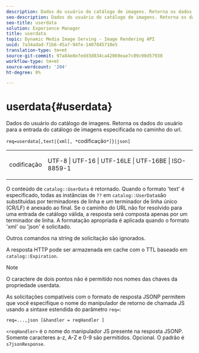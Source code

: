 ```yaml
---
description: Dados do usuário do catálogo de imagens. Retorna os dados do usuário para a entrada do catálogo de imagens especificada no caminho do url.
seo-description: Dados do usuário do catálogo de imagens. Retorna os dados do usuário para a entrada do catálogo de imagens especificada no caminho do url.
seo-title: userdata
solution: Experience Manager
title: userdata
topic: Dynamic Media Image Serving - Image Rendering API
uuid: 7a34adad-f1b6-45a7-94fe-1407845710e5
translation-type: tm+mt
source-git-commit: 97a84e8e7edd3d834ca42069eae7c09c00d57938
workflow-type: tm+mt
source-wordcount: '204'
ht-degree: 0%

---
```



# userdata{#userdata}

Dados do usuário do catálogo de imagens. Retorna os dados do usuário para a entrada do catálogo de imagens especificada no caminho do url.

`req=userdata[,text|{xml[, *`codificação`*]}|json]`

<table id="simpletable_F9D94C83865F4216BCF7987C32FACC46"> 
 <tr class="strow"> 
  <td class="stentry"> <p><span class="varname"> codificação</span> </p> </td> 
  <td class="stentry"> <p><span class="codeph"> UTF-8 | UTF-16 | UTF-16LE | UTF-16BE | ISO-8859-1</span> </p></td> 
 </tr> 
</table>

O conteúdo de `catalog::UserData` é retornado. Quando o formato &#39;text&#39; é especificado, todas as instâncias de `??` em `catalog::UserData`são substituídas por terminadores de linha e um terminador de linha único (CR/LF) é anexado ao final. Se o caminho do URL não for resolvido para uma entrada de catálogo válida, a resposta será composta apenas por um terminador de linha. A formatação apropriada é aplicada quando o formato &#39;xml&#39; ou &#39;json&#39; é solicitado.

Outros comandos na string de solicitação são ignorados.

A resposta HTTP pode ser armazenada em cache com o TTL baseado em `catalog::Expiration`.

>[!NOTE]
>
>O caractere de dois pontos não é permitido nos nomes das chaves da propriedade userdata.

As solicitações compatíveis com o formato de resposta JSONP permitem que você especifique o nome do manipulador de retorno de chamada JS usando a sintaxe estendida do parâmetro `req=`:

`req=...,json [&handler = reqHandler ]`

`<reqHandler>` é o nome do manipulador JS presente na resposta JSONP. Somente caracteres a-z, A-Z e 0-9 são permitidos. Opcional. O padrão é `s7jsonResponse`.
